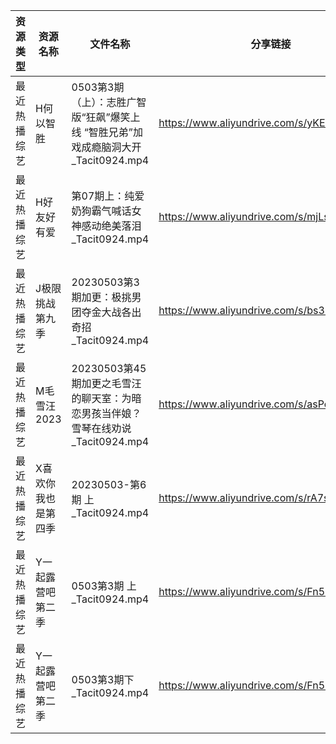| 资源类型   | 资源名称       | 文件名称                                                  | 分享链接                                      | 更新时间       |
| ------ | ---------- | ----------------------------------------------------- | ----------------------------------------- | ---------- |
| 最近热播综艺 | H何以智胜      | 0503第3期（上）：志胜广智版“狂飙”爆笑上线 “智胜兄弟”加戏成瘾脑洞大开_Tacit0924.mp4 | https://www.aliyundrive.com/s/yKEAMompzvW | 2023-05-04 |
| 最近热播综艺 | H好友好有爱     | 第07期上：纯爱奶狗霸气喊话女神感动绝美落泪_Tacit0924.mp4                  | https://www.aliyundrive.com/s/mjLspBSPcYy | 2023-05-04 |
| 最近热播综艺 | J极限挑战第九季   | 20230503第3期加更：极挑男团夺金大战各出奇招_Tacit0924.mp4              | https://www.aliyundrive.com/s/bs3kspWT7LF | 2023-05-04 |
| 最近热播综艺 | M毛雪汪2023   | 20230503第45期加更之毛雪汪的聊天室：为暗恋男孩当伴娘？雪琴在线劝说_Tacit0924.mp4  | https://www.aliyundrive.com/s/asPqfgPRqAg | 2023-05-04 |
| 最近热播综艺 | X喜欢你我也是第四季 | 20230503-第6期 上_Tacit0924.mp4                          | https://www.aliyundrive.com/s/rA7sxekEMmS | 2023-05-04 |
| 最近热播综艺 | Y一起露营吧第二季  | 0503第3期 上_Tacit0924.mp4                               | https://www.aliyundrive.com/s/Fn5hroTsXMn | 2023-05-04 |
| 最近热播综艺 | Y一起露营吧第二季  | 0503第3期下_Tacit0924.mp4                                | https://www.aliyundrive.com/s/Fn5hroTsXMn | 2023-05-04 |
